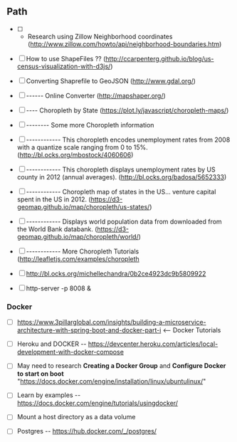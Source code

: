 ## Path

- [ ] - Research using Zillow Neighborhood coordinates (http://www.zillow.com/howto/api/neighborhood-boundaries.htm)
- [ ] How to use ShapeFiles ??  (http://ccarpenterg.github.io/blog/us-census-visualization-with-d3js/)
- [ ] Converting Shaprefile to GeoJSON (http://www.gdal.org/)
- [ ] ------ Online Converter (http://mapshaper.org/)

- [ ] ---- Choropleth by State (https://plot.ly/javascript/choropleth-maps/)

- [ ] -------- Some more Choropleth information
- [ ] ------------ This choropleth encodes unemployment rates from 2008 with a quantize scale ranging from 0 to 15%. (http://bl.ocks.org/mbostock/4060606)
- [ ] ------------ This choropleth displays unemployment rates by US county in 2012 (annual averages). (http://bl.ocks.org/badosa/5652333)
- [ ] ------------ Choropleth map of states in the US... venture capital spent in the US in 2012. (https://d3-geomap.github.io/map/choropleth/us-states/)
- [ ] ------------ Displays world population data from downloaded from the World Bank databank. (https://d3-geomap.github.io/map/choropleth/world/)

- [ ] ------------ More Choropleth Tutorials (http://leafletjs.com/examples/choropleth

- [ ] http://bl.ocks.org/michellechandra/0b2ce4923dc9b5809922

- [ ] http-server -p 8008 &

### Docker

- [ ] https://www.3pillarglobal.com/insights/building-a-microservice-architecture-with-spring-boot-and-docker-part-i  <-- Docker Tutorials

- [ ] Heroku and DOCKER -- https://devcenter.heroku.com/articles/local-development-with-docker-compose

- [ ] May need to research **Creating a Docker Group** and **Configure Docker to start on boot** "https://docs.docker.com/engine/installation/linux/ubuntulinux/"

- [ ] Learn by examples -- https://docs.docker.com/engine/tutorials/usingdocker/

- [ ] Mount a host directory as a data volume

- [ ] Postgres -- https://hub.docker.com/_/postgres/
